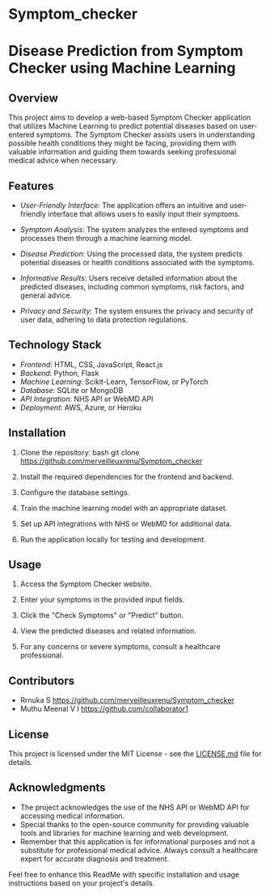 # Symptom_checker
# Disease Prediction from Symptom Checker using Machine Learning

## Overview

This project aims to develop a web-based Symptom Checker application that utilizes Machine Learning to predict potential diseases based on user-entered symptoms. The Symptom Checker assists users in understanding possible health conditions they might be facing, providing them with valuable information and guiding them towards seeking professional medical advice when necessary.

## Features

- *User-Friendly Interface*: The application offers an intuitive and user-friendly interface that allows users to easily input their symptoms.

- *Symptom Analysis*: The system analyzes the entered symptoms and processes them through a machine learning model.

- *Disease Prediction*: Using the processed data, the system predicts potential diseases or health conditions associated with the symptoms.

- *Informative Results*: Users receive detailed information about the predicted diseases, including common symptoms, risk factors, and general advice.

- *Privacy and Security*: The system ensures the privacy and security of user data, adhering to data protection regulations.

## Technology Stack

- *Frontend*: HTML, CSS, JavaScript, React.js
- *Backend*: Python, Flask
- *Machine Learning*: Scikit-Learn, TensorFlow, or PyTorch
- *Database*: SQLite or MongoDB
- *API Integration*: NHS API or WebMD API
- *Deployment*: AWS, Azure, or Heroku

## Installation

1. Clone the repository:
   bash
   git clone https://github.com/merveilleuxrenu/Symptom_checker
   

2. Install the required dependencies for the frontend and backend.

3. Configure the database settings.

4. Train the machine learning model with an appropriate dataset.

5. Set up API integrations with NHS or WebMD for additional data.

6. Run the application locally for testing and development.

## Usage

1. Access the Symptom Checker website.

2. Enter your symptoms in the provided input fields.

3. Click the "Check Symptoms" or "Predict" button.

4. View the predicted diseases and related information.

5. For any concerns or severe symptoms, consult a healthcare professional.

## Contributors

- Rrnuka S https://github.com/merveilleuxrenu/Symptom_checker
- Muthu Meenal V I https://github.com/collaborator1


## License

This project is licensed under the MIT License - see the [LICENSE.md](LICENSE.md) file for details.

## Acknowledgments

- The project acknowledges the use of the NHS API or WebMD API for accessing medical information.
- Special thanks to the open-source community for providing valuable tools and libraries for machine learning and web development.
- Remember that this application is for informational purposes and not a substitute for professional medical advice. Always consult a healthcare expert for accurate diagnosis and treatment.

Feel free to enhance this ReadMe with specific installation and usage instructions based on your project's details.
